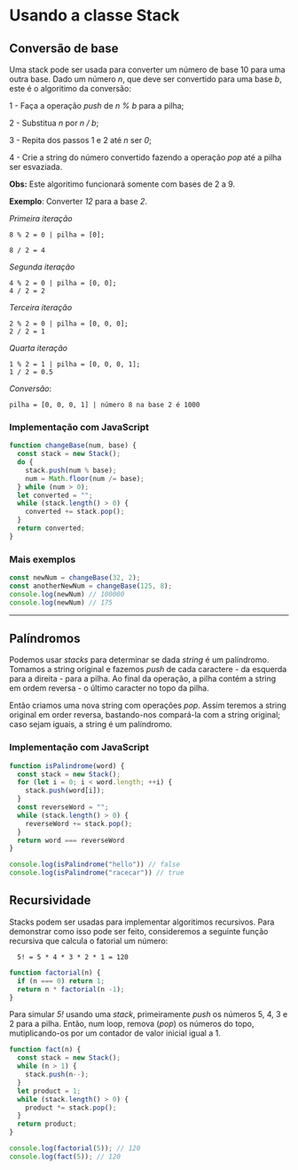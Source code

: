 # Usando a classe Stack

## Conversão de base

Uma stack pode ser usada para converter um número de base 10 para uma outra base. Dado um número _n_, que deve ser convertido para uma base _b_, este é o algoritimo da conversão:

  1 - Faça a operação _push_ de _n % b_ para a pilha;

  2 - Substitua _n_ por _n / b_;

  3 - Repita dos passos 1 e 2 até _n_ ser _0_;

  4 - Crie a string do número convertido fazendo a operação _pop_ até a pilha ser esvaziada.

**Obs:** Este algoritimo funcionará somente com bases de 2 a 9.

**Exemplo**: Converter _12_ para a base _2_.

  _Primeira iteração_

    8 % 2 = 0 | pilha = [0];

    8 / 2 = 4

  _Segunda iteração_

    4 % 2 = 0 | pilha = [0, 0];
    4 / 2 = 2
  
  _Terceira iteração_

    2 % 2 = 0 | pilha = [0, 0, 0];
    2 / 2 = 1

  _Quarta iteração_

    1 % 2 = 1 | pilha = [0, 0, 0, 1];
    1 / 2 = 0.5

  _Conversão_:

    pilha = [0, 0, 0, 1] | número 8 na base 2 é 1000

### Implementação com JavaScript

```javascript
function changeBase(num, base) {
  const stack = new Stack();
  do {
    stack.push(num % base);
    num = Math.floor(num /= base);
  } while (num > 0);
  let converted = "";
  while (stack.length() > 0) {
    converted += stack.pop();
  }
  return converted;
}
```

### Mais exemplos

```javascript
const newNum = changeBase(32, 2);
const anotherNewNum = changeBase(125, 8);
console.log(newNum) // 100000
console.log(newNum) // 175
```
<hr>

## Palíndromos

Podemos usar _stacks_ para determinar se dada _string_ é um palíndromo. Tomamos a string original e fazemos _push_ de cada caractere - da esquerda para a direita - para a pilha. Ao final da operação, a pilha contém a string em ordem reversa - o último caracter no topo da pilha.

Então criamos uma nova string com operações _pop_. Assim teremos a string original em order reversa, bastando-nos compará-la com a string original; caso sejam iguais, a string é um palíndromo.

### Implementação com JavaScript

```javascript
function isPalindrome(word) {
  const stack = new Stack();
  for (let i = 0; i < word.length; ++i) {
    stack.push(word[i]);
  }
  const reverseWord = "";
  while (stack.length() > 0) {
    reverseWord += stack.pop();
  }
  return word === reverseWord
}
```
```javascript
console.log(isPalindrome("hello")) // false
console.log(isPalindrome("racecar")) // true
```

## Recursividade

Stacks podem ser usadas para implementar algoritimos recursivos. Para demonstrar como isso pode ser feito, consideremos a seguinte função recursiva que calcula o fatorial um número:

      5! = 5 * 4 * 3 * 2 * 1 = 120

```javascript
function factorial(n) {
  if (n === 0) return 1;
  return n * factorial(n -1);
}
```
Para simular _5!_ usando uma _stack_, primeiramente _push_ os números 5, 4, 3 e 2 para a pilha. Então, num loop, remova (_pop_) os números do topo, mutiplicando-os por um contador de valor inicial igual a 1.
```javascript
function fact(n) {
  const stack = new Stack();
  while (n > 1) {
    stack.push(n--);
  }
  let product = 1;
  while (stack.length() > 0) {
    product *= stack.pop();
  }
  return product;
}

console.log(factorial(5)); // 120
console.log(fact(5)); // 120
```
